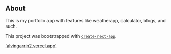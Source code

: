 ## About

This is my portfolio app with features like weatherapp, calculator, blogs, and such.

This project was bootstrapped with [`create-next-app`](https://github.com/vercel/next.js/tree/canary/packages/create-next-app).

['alvingarrin2.vercel.app'](https://alvingarrin2.vercel.app)

